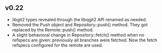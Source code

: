v0.22
-----

* libgit2 types revealed through the libqgit2 API renamed as needed.
* Removed the Push object and Repository::push() method. They got
  replaced by the Remote::push() method.
* A slight behavioral change in Repository::fetch() method when no
  refspecs are given: previously all branches were fetched. Now the
  fetch refspecs configured for the remote are used.
